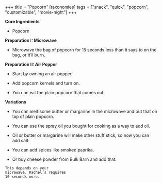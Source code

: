 +++
title = "Popcorn"
[taxonomies]
tags = ["snack", "quick", "popcorn", "customizable", "movie-night"]
+++

**Core Ingredients**

- Popcorn

**Preparation I: Microwave**

- Microwave the bag of popcorn for 15 seconds less than it says to on the bag, or it’ll burn.

**Preparation II: Air Popper**

- Start by owning an air popper.

- Add popcorn kernels and turn on.

- You can eat the plain popcorn that comes out.

**Variations**

- You can melt some butter or margarine in the microwave and put that on top of plain popcorn.

- You can use the spray oil you bought for cooking as a way to add oil.

- Oil or butter or margarine will make other stuff stick, so now you can add salt.

- You can add spices like smoked paprika.

- Or buy cheese powder from Bulk Barn and add that.

```
This depends on your
microwave. Rachel’s requires
10 seconds more.
```
